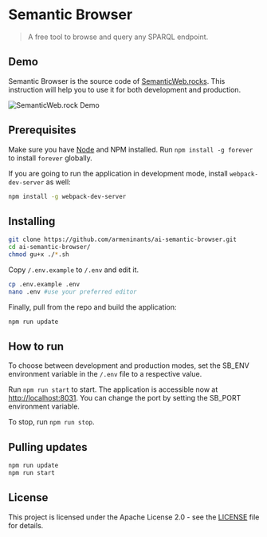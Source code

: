 # Semantic Browser

> A free tool to browse and query any SPARQL endpoint.

## Demo

Semantic Browser is the source code of [SemanticWeb.rocks](http://semanticweb.rocks).
This instruction will help you to use it for both development and production.

![SemanticWeb.rock Demo](https://raw.githubusercontent.com/armeninants/semantic-browser/master/client/src/assets/screencast1.gif)

## Prerequisites

Make sure you have [Node](https://nodejs.org/en/download/) and NPM installed.
Run `npm install -g forever` to install `forever` globally.

If you are going to run the application in development mode, install `webpack-dev-server` as well:

``` bash
npm install -g webpack-dev-server
```

## Installing

``` bash
git clone https://github.com/armeninants/ai-semantic-browser.git
cd ai-semantic-browser/
chmod gu+x ./*.sh
```

Copy `/.env.example` to `/.env` and edit it.
``` bash
cp .env.example .env
nano .env #use your preferred editor
```

Finally, pull from the repo and build the application:
``` bash
npm run update
```

## How to run
To choose between development and production modes, set the SB_ENV environment variable in the `/.env` file to a respective value.

Run `npm run start` to start.
The application is accessible now at [http://localhost:8031](http://localhost:8031).
You can change the port by setting the SB_PORT environment variable.

To stop, run `npm run stop`.

## Pulling updates

``` bash
npm run update
npm run start
```

## License

This project is licensed under the Apache License 2.0 - see the [LICENSE](https://raw.githubusercontent.com/armeninants/ai-semantic-browser/master/LICENSE) file for details.